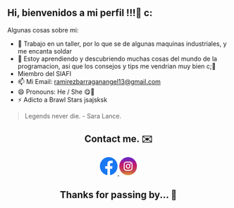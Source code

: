 ## Hi, bienvenidos a mi perfil !!!👋 c:


Algunas cosas sobre mi:

- 🔭 Trabajo en un taller, por lo que se de algunas maquinas industriales, y me encanta soldar
- 🌱 Estoy aprendiendo y descubriendo muchas cosas del mundo de la programacion,
  asi que los consejos y tips me vendrian muy bien c;🤔
- Miembro del SIAFI 
- 📫 Mi Email: ramirezbarraganangel13@gmail.com
- 😄 Pronouns: He / She 😋🤍
- ⚡ Adicto a Brawl Stars jsajsksk

> Legends never die. - Sara Lance.

## <p align="center"> Contact me.  :envelope: </p>

<div align="center">
<a href="https://www.facebook.com/angel.ramirezbarragan.3?mibextid=ZbWKwL">
  <img src="img/facebook.png" width="8%" alt="Facebook">
</a>

<a href="https://www.instagram.com/angel_allen2112">
  <img src="img/instagram.png" width="8%" alt="Instagram">
</a>


</div>

## 	<p align="center"> Thanks for passing by... :flags: </p>
